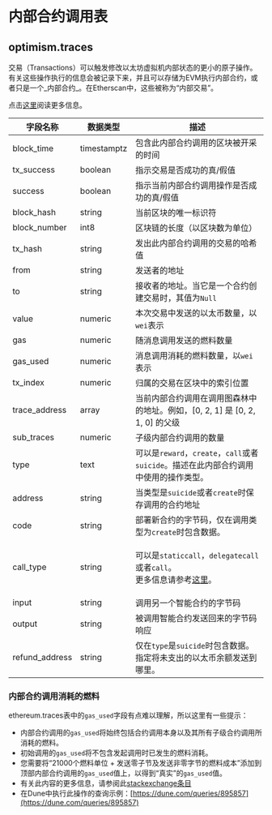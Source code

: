 # 内部合约调用表

## optimism.traces

交易（Transactions）可以触发修改以太坊虚拟机内部状态的更小的原子操作。有关这些操作执行的信息会被记录下来，并且可以存储为EVM执行内部合约，或者只是一个_内部合约_。在Etherscan中，这些被称为“内部交易”。

点击[这里](https://medium.com/chainalysis/ethereum-traces-not-transactions-3f0533d26aa)阅读更多信息。

| **字段名称** | **数据类型** | **描述**                                                                                                                                                                                                                               |
| --------------- | ------------ | --------------------------------------------------------------------------------------------------------------------------------------------------------------------------------------------------------------------------------------------- |
| block\_time     | timestamptz  | 包含此内部合约调用的区块被开采的时间                                                                                                                                                                                                             |
| tx\_success     | boolean      | 指示交易是否成功的真/假值                                                                                                                                                                                |
| success         | boolean      | 指示当前内部合约调用操作是否成功的真/假值                                                                                                                                                                                   |
| block\_hash     | string       | 当前区块的唯一标识符                                                                                                                                                                                                            |
| block\_number   | int8         | 区块链的长度（以区块数为单位）                                                                                                                                                                                                        |
| tx\_hash        | string       | 发出此内部合约调用的交易的哈希值                                                                                                                                                                                                            |
| from            | string       | 发送者的地址                                                                                                                                                                                                                         |
| to              | string       | 接收者的地址。当它是一个合约创建交易时，其值为`Null`                                                                                                                                                                     |
| value           | numeric      | 本次交易中发送的以太币数量，以`wei`表示                                                                                                                                                                                       |
| gas             | numeric      | 随消息调用发送的燃料数量                                                                                                                                                                                                            |
| gas\_used       | numeric      | 消息调用消耗的燃料数量，以`wei`表示                                                                                                                                                                                                   |
| tx\_index       | numeric      | 归属的交易在区块中的索引位置                                                                                                                                                                                                   |
| trace\_address  | array        | 当前内部合约调用在调用图森林中的地址。例如，[0, 2, 1] 是 [0, 2, 1, 0] 的父级                                                                                                                                           |
| sub\_traces     | numeric      | 子级内部合约调用的数量                                                                                                                                                                                                                 |
| type            | text         | 可以是`reward`，`create`，`call`或者`suicide`。描述在此内部合约调用中使用的操作类型。                                                                                                                                             |
| address         | string       | 当类型是`suicide`或者`create`时保存调用的合约地址                                                                                                                                                                            |
| code            | string       | 部署新合约的字节码，仅在调用类型为`create`时包含数据。                                                                                                                                                              |
| call\_type      | string       | <p>可以是<code>staticcall</code>，<code>delegatecall</code>或者<code>call</code>。<br>更多信息请参考<a href="https://medium.com/coinmonks/delegatecall-calling-another-contract-function-in-solidity-b579f804178c">这里</a>。</p> |
| input           | string       | 调用另一个智能合约的字节码                                                                                                                                                                               |
| output          | string       | 被调用智能合约发送回来的字节码响应                                                                                                                                                                             |
| refund\_address | string       | 仅在`type`是`suicide`时包含数据。指定将未支出的以太币余额发送到哪里。                                                                                                                                            |

### 内部合约调用消耗的燃料

ethereum.traces表中的`gas_used`字段有点难以理解，所以这里有一些提示：

* 内部合约调用的`gas_used`将始终包括合约调用本身以及其所有子级合约调用所消耗的燃料。
* 初始调用的`gas_used`将不包含发起调用时已发生的燃料消耗。
* 您需要将“21000个燃料单位 + 发送零子节及发送非零字节的燃料成本”添加到顶部内部合约调用的`gas_used`值上，以得到“真实”的`gas_used`值。
* 有关此内容的更多信息，请参阅此[stackexchange条目](https://ethereum.stackexchange.com/questions/31443/what-do-the-response-values-of-a-parity-trace-transaction-call-actually-repres)
* 在Dune中执行此操作的查询示例：[https://dune.com/queries/895857](https://dune.com/queries/895857)
